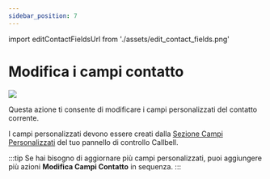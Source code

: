 ```yaml
---
sidebar_position: 7
---
```


import editContactFieldsUrl from './assets/edit_contact_fields.png'

# Modifica i campi contatto

<img src={editContactFieldsUrl} width={180} />

Questa azione ti consente di modificare i campi personalizzati del contatto corrente.

I campi personalizzati devono essere creati dalla [Sezione Campi Personalizzati](https://dash.callbell.eu/settings/custom_fields) del tuo pannello di controllo Callbell.

:::tip
Se hai bisogno di aggiornare più campi personalizzati, puoi aggiungere più azioni **Modifica Campi Contatto** in sequenza.
:::